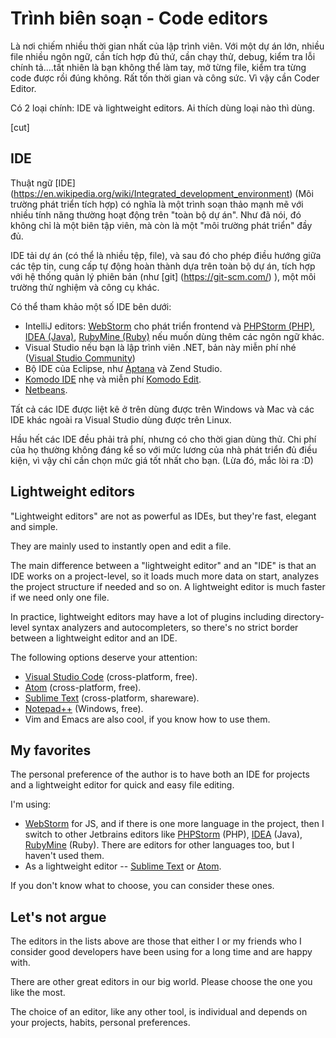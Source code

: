 # Trình biên soạn - Code editors

Là nơi chiếm nhiều thời gian nhất của lập trình viên. Với một dự án lớn, nhiều file nhiều ngôn ngữ, cần tích hợp đủ thứ, cần chạy thử, debug, kiểm tra lỗi chính tả....tất nhiên là bạn không thể làm tay, mở từng file, kiểm tra từng code được rồi đúng không. Rất tốn thời gian và công sức. Vì vậy cần Coder Editor.

Có 2 loại chính: IDE và lightweight editors. Ai thích dùng loại nào thì dùng.

[cut]

## IDE

Thuật ngữ [IDE] (https://en.wikipedia.org/wiki/Integrated_development_environment) (Môi trường phát triển tích hợp) có nghĩa là một trình soạn thảo mạnh mẽ với nhiều tính năng thường hoạt động trên "toàn bộ dự án". Như đã nói, đó không chỉ là một biên tập viên, mà còn là một "môi trường phát triển" đầy đủ.

IDE tải dự án (có thể là nhiều tệp, file), và sau đó cho phép điều hướng giữa các tệp tin, cung cấp tự động hoàn thành dựa trên toàn bộ dự án, tích hợp với hệ thống quản lý phiên bản (như [git] (https://git-scm.com/) ), một môi trường thử nghiệm và công cụ khác.

Có thể tham khảo một số IDE bên dưới:

- IntelliJ editors: [WebStorm](http://www.jetbrains.com/webstorm/) cho phát triển frontend và [PHPStorm (PHP)](http://www.jetbrains.com/phpstorm/), [IDEA (Java)](http://www.jetbrains.com/idea/), [RubyMine (Ruby)](http://www.jetbrains.com/ruby/) nếu muốn dùng thêm các ngôn ngữ khác.
- Visual Studio nếu bạn là lập trình viên .NET, bản này miễn phí nhé ([Visual Studio Community](https://www.visualstudio.com/vs/community/))
- Bộ IDE của Eclipse, như [Aptana](http://www.aptana.com/) và Zend Studio.
- [Komodo IDE](http://www.activestate.com/komodo-ide) nhẹ và miễn phí [Komodo Edit](http://www.activestate.com/komodo-edit).
- [Netbeans](http://netbeans.org/).

Tất cả các IDE được liệt kê ở trên dùng được trên Windows và Mac và các IDE khác ngoài ra Visual Studio dùng được trên Linux.

Hầu hết các IDE đều phải trả phí, nhưng có cho thời gian dùng thử. Chi phí của họ thường không đáng kể so với mức lương của nhà phát triển đủ điều kiện, vì vậy chỉ cần chọn mức giá tốt nhất cho bạn. (Lừa đó, mắc lòi ra :D)

## Lightweight editors

"Lightweight editors" are not as powerful as IDEs, but they're fast, elegant and simple.

They are mainly used to instantly open and edit a file.

The main difference between a "lightweight editor" and an "IDE" is that an IDE works on a project-level, so it loads much more data on start, analyzes the project structure if needed and so on. A lightweight editor is much faster if we need only one file.

In practice, lightweight editors may have a lot of plugins including directory-level syntax analyzers and autocompleters, so there's no strict border between a lightweight editor and an IDE.

The following options deserve your attention:

- [Visual Studio Code](https://code.visualstudio.com/) (cross-platform, free).
- [Atom](https://atom.io/) (cross-platform, free).
- [Sublime Text](http://www.sublimetext.com) (cross-platform, shareware).
- [Notepad++](https://notepad-plus-plus.org/) (Windows, free).
- Vim and Emacs are also cool, if you know how to use them.

## My favorites

The personal preference of the author is to have both an IDE for projects and a lightweight editor for quick and easy file editing.

I'm using:

- [WebStorm](http://www.jetbrains.com/webstorm/) for JS, and if there is one more language in the project, then I switch to other Jetbrains editors like [PHPStorm](http://www.jetbrains.com/phpstorm/) (PHP), [IDEA](http://www.jetbrains.com/idea/) (Java), [RubyMine](http://www.jetbrains.com/ruby/) (Ruby). There are editors for other languages too, but I haven't used them.
- As a lightweight editor -- [Sublime Text](http://www.sublimetext.com) or [Atom](https://atom.io/).

If you don't know what to choose, you can consider these ones.

## Let's not argue

The editors in the lists above are those that either I or my friends who I consider good developers have been using for a long time and are happy with.

There are other great editors in our big world. Please choose the one you like the most.

The choice of an editor, like any other tool, is individual and depends on your projects, habits, personal preferences.
